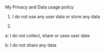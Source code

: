 My Privacy and Data usage policy

1. I do not use any user data or store any data

2. 
  a: I do not collect, share or uses user data

  b: I do not share any data

